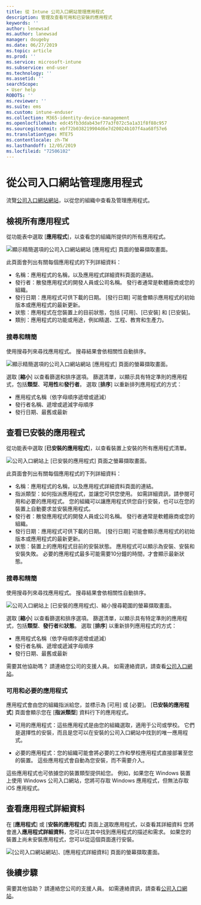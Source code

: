 ```yaml
---
title: 從 Intune 公司入口網站管理應用程式
description: 管理及查看可用和已安裝的應用程式
keywords: ''
author: lenewsad
ms.author: lanewsad
manager: dougeby
ms.date: 06/27/2019
ms.topic: article
ms.prod: ''
ms.service: microsoft-intune
ms.subservice: end-user
ms.technology: ''
ms.assetid: ''
searchScope:
- User help
ROBOTS: ''
ms.reviewer: ''
ms.suite: ems
ms.custom: intune-enduser
ms.collection: M365-identity-device-management
ms.openlocfilehash: edc45fb3ddab43ef77a3f072c5a1a31f8f88c957
ms.sourcegitcommit: ebf72b038219904d6e7d20024b107f4aa68f57e6
ms.translationtype: MTE75
ms.contentlocale: zh-TW
ms.lasthandoff: 12/05/2019
ms.locfileid: "72506102"
---
```

# <a name="manage-apps-from-the-company-portal-website"></a>從公司入口網站管理應用程式 
流覽[公司入口網站網站](https://portal.manage.microsoft.com)，以從您的組織中查看及管理應用程式。 

## <a name="view-all-apps"></a>檢視所有應用程式  
從功能表中選取 [**應用程式**]，以查看您的組織所提供的所有應用程式。 

   ![顯示精簡選項的公司入口網站網站 [應用程式] 頁面的螢幕擷取畫面。](./media/intune-view-apps-1907.png)  

此頁面會列出有關每個應用程式的下列詳細資料：  

* 名稱：應用程式的名稱，以及應用程式詳細資料頁面的連結。
* 發行者：散發應用程式的開發人員或公司名稱。 發行者通常是軟體廠商或您的組織。  
* 發行日期：應用程式可供下載的日期。 [發行日期] 可能會顯示應用程式的初始版本或應用程式的最新更新。
* 狀態：應用程式在您裝置上的目前狀態，包括 [可用]、[已安裝] 和 [已安裝]。 
* 類別：應用程式的功能或用途，例如精選、工程、教育和生產力。  

### <a name="search-and-refine"></a>搜尋和精簡   

使用搜尋列來尋找應用程式。 搜尋結果會依相關性自動排序。  

   ![顯示精簡選項的公司入口網站網站 [應用程式] 頁面的螢幕擷取畫面。](./media/intune-refine-all-apps-1907.png)  

選取 [**縮小**] 以查看篩選和排序選項。 篩選清單，以顯示具有特定準則的應用程式，包括**類型**、**可用性**和**發行者**。 選取 [**排序**] 以重新排列應用程式的方式：

* 應用程式名稱（依字母順序遞增或遞減） 
* 發行者名稱、遞增或遞減字母順序 
* 發行日期、最舊或最新  

## <a name="view-installed-apps"></a>查看已安裝的應用程式  
從功能表中選取 [**已安裝的應用程式**]，以查看裝置上安裝的所有應用程式清單。  

   ![公司入口網站上 [已安裝的應用程式] 頁面之螢幕擷取畫面。](./media/intune-installed-apps-1907.png)  


此頁面會列出有關每個應用程式的下列詳細資料：  

* 名稱：應用程式的名稱，以及應用程式詳細資料頁面的連結。
* 指派類型：如何指派應用程式，並讓您可供您使用。 如需詳細資訊，請參閱可用和必要的應用程式。 您的組織可以讓應用程式供您自行安裝，也可以在您的裝置上自動要求並安裝應用程式。  
* 發行者：散發應用程式的開發人員或公司名稱。 發行者通常是軟體廠商或您的組織。  
* 發行日期：應用程式可供下載的日期。 [發行日期] 可能會顯示應用程式的初始版本或應用程式的最新更新。
* 狀態：裝置上的應用程式目前的安裝狀態。 應用程式可以顯示為安裝、安裝和安裝失敗。 必要的應用程式最多可能需要10分鐘的時間，才會顯示最新狀態。  

### <a name="search-and-refine"></a>搜尋和精簡  

使用搜尋列來尋找應用程式。 搜尋結果會依相關性自動排序。  

   ![公司入口網站上 [已安裝的應用程式]、縮小搜尋範圍的螢幕擷取畫面。](./media/intune-installed-refine-1907.png)  

選取 [**縮小**] 以查看篩選和排序選項。 篩選清單，以顯示具有特定準則的應用程式，包括**類型**、**發行者**和**狀態**。 選取 [**排序**] 以重新排列應用程式的方式：

* 應用程式名稱（依字母順序遞增或遞減）  
* 發行者名稱、遞增或遞減字母順序  
* 發行日期、最舊或最新  

需要其他協助嗎？ 請連絡您公司的支援人員。 如需連絡資訊，請查看[公司入口網站](https://go.microsoft.com/fwlink/?linkid=2010980)。  

### <a name="available-and-required-apps"></a>可用和必要的應用程式
應用程式會由您的組織指派給您，並標示為 [可用] 或 [必要]。 [**已安裝的應用程式**] 頁面會顯示您在 [**指派類型**] 資料行下的應用程式。 


* 可用的應用程式：這些應用程式是由您的組織選取，適用于公司或學校。 它們是選擇性的安裝，而且是您可以在安裝的公司入口網站中找到的唯一應用程式。 

* 必要的應用程式：您的組織可能會將必要的工作和學校應用程式直接部署至您的裝置。 這些應用程式會自動為您安裝，而不需要介入。 

這些應用程式也可依據您的裝置類型提供給您。 例如，如果您在 Windows 裝置上使用 Windows 公司入口網站，您將可存取 Windows 應用程式，但無法存取 iOS 應用程式。  

## <a name="view-app-details"></a>查看應用程式詳細資料  
在 [**應用程式**] 或 [**安裝的應用程式**] 頁面上選取應用程式，以查看其詳細資料 您將會進入**應用程式詳細資料**，您可以在其中找到應用程式的描述和需求。 如果您的裝置上尚未安裝應用程式，您可以從這個頁面進行安裝。 


   ![[公司入口網站網站]、[應用程式詳細資料] 頁面的螢幕擷取畫面。](./media/intune-app-details-1907.png)  

## <a name="next-steps"></a>後續步驟
需要其他協助？ 請連絡您公司的支援人員。 如需連絡資訊，請查看[公司入口網站](https://go.microsoft.com/fwlink/?linkid=2010980)。  
